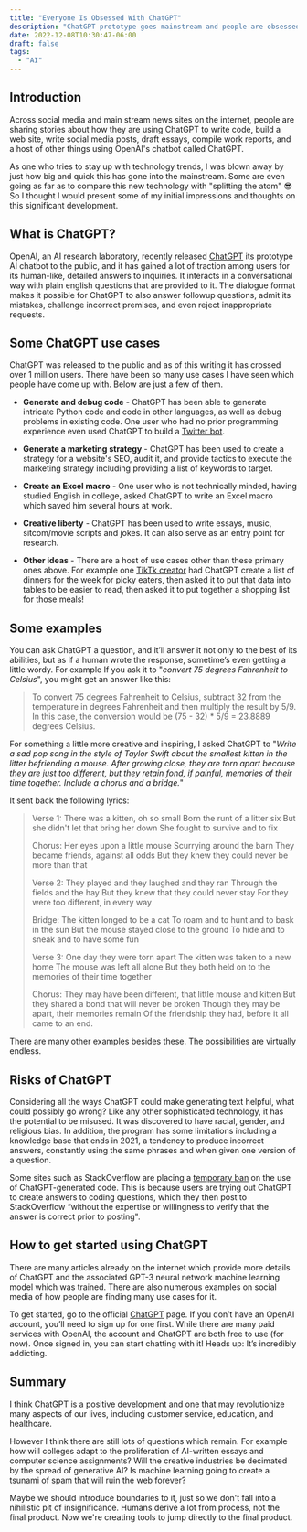 ```yaml
---
title: "Everyone Is Obsessed With ChatGPT"
description: "ChatGPT prototype goes mainstream and people are obsessed. with it."
date: 2022-12-08T10:30:47-06:00
draft: false
tags:
  - "AI"
---
```


## Introduction

Across social media and main stream news sites on the internet, people are sharing stories about how they are using ChatGPT to write code, build a web site, write social media posts, draft essays, compile work reports, and a host of other things using OpenAI's chatbot called ChatGPT.

As one who tries to stay up with technology trends, I was blown away by just how big and quick this has gone into the mainstream. Some are even going as far as to compare this new technology with "splitting the atom" 😎 So I thought I would present some of my initial impressions and thoughts on this significant development.

## What is ChatGPT?

OpenAI, an AI research laboratory, recently released [ChatGPT](https://openai.com/blog/chatgpt/) its prototype AI chatbot to the public, and it has gained a lot of traction among users for its human-like, detailed answers to inquiries. It interacts in a conversational way with plain english questions that are provided to it. The dialogue format makes it possible for ChatGPT to also answer followup questions, admit its mistakes, challenge incorrect premises, and even reject inappropriate requests.

## Some ChatGPT use cases

ChatGPT was released to the public and as of this writing it has crossed over 1 million users. There have been so many use cases I have seen which people have come up with. Below are just a few of them.

- **Generate and debug code** - ChatGPT has been able to generate intricate Python code and code in other languages, as well as debug problems in existing code. One user who had no prior programming experience even used ChatGPT to build a [Twitter bot](https://medium.com/@rlodha1/how-i-used-chat-gpt-to-build-a-twitter-bot-without-any-programming-language-35bbc43f6ad).

- **Generate a marketing strategy** - ChatGPT has been used to create a strategy for a website's SEO, audit it, and provide tactics to execute the marketing strategy including providing a list of keywords to target.

- **Create an Excel macro** - One user who is not technically minded, having studied English in college, asked ChatGPT to write an Excel macro which saved him several hours at work.

- **Creative liberty** - ChatGPT has been used to write essays, music, sitcom/movie scripts and jokes. It can also serve as an entry point for research.

- **Other ideas** - There are a host of use cases other than these primary ones above. For example one [TikTk creator](https://www.tiktok.com/@zoltronic/video/7174948312146038062?_r=1&_t=8Y21f7DPlZG&is_from_webapp=v1&item_id=7174948312146038062) had ChatGPT create a list of dinners for the week for picky eaters, then asked it to put that data into tables to be easier to read, then asked it to put together a shopping list for those meals!

## Some examples

You can ask ChatGPT a question, and it’ll answer it not only to the best of its abilities, but as if a human wrote the response, sometime’s even getting a little wordy. For example If you ask it to "_convert 75 degrees Fahrenheit to Celsius_", you might get an answer like this:

> To convert 75 degrees Fahrenheit to Celsius, subtract 32 from the temperature in degrees Fahrenheit and then multiply the result by 5/9. In this case, the conversion would be (75 - 32) \* 5/9 = 23.8889 degrees Celsius.

For something a little more creative and inspiring, I asked ChatGPT to "_Write a sad pop song in the style of Taylor Swift about the smallest kitten in the litter befriending a mouse. After growing close, they are torn apart because they are just too different, but they retain fond, if painful, memories of their time together. Include a chorus and a bridge._"

It sent back the following lyrics:

> Verse 1:
> There was a kitten, oh so small
> Born the runt of a litter six
> But she didn't let that bring her down
> She fought to survive and to fix
>
> Chorus:
> Her eyes upon a little mouse
> Scurrying around the barn
> They became friends, against all odds
> But they knew they could never be more than that
>
> Verse 2:
> They played and they laughed and they ran
> Through the fields and the hay
> But they knew that they could never stay
> For they were too different, in every way
>
> Bridge:
> The kitten longed to be a cat
> To roam and to hunt and to bask in the sun
> But the mouse stayed close to the ground
> To hide and to sneak and to have some fun
>
> Verse 3:
> One day they were torn apart
> The kitten was taken to a new home
> The mouse was left all alone
> But they both held on to the memories of their time together
>
> Chorus:
> They may have been different, that little mouse and kitten
> But they shared a bond that will never be broken
> Though they may be apart, their memories remain
> Of the friendship they had, before it all came to an end.

There are many other examples besides these. The possibilities are virtually endless.

## Risks of ChatGPT

Considering all the ways ChatGPT could make generating text helpful, what could possibly go wrong? Like any other sophisticated technology, it has the potential to be misused. It was discovered to have racial, gender, and religious bias. In addition, the program has some limitations including a knowledge base that ends in 2021, a tendency to produce incorrect answers, constantly using the same phrases and when given one version of a question.

Some sites such as StackOverflow are placing a [temporary ban](https://meta.stackoverflow.com/questions/421831/temporary-policy-chatgpt-is-banned) on the use of ChatGPT-generated code. This is because users are trying out ChatGPT to create answers to coding questions, which they then post to StackOverflow “without the expertise or willingness to verify that the answer is correct prior to posting".

## How to get started using ChatGPT

There are many articles already on the internet which provide more details of ChatGPT and the associated GPT-3 neural network machine learning model which was trained. There are also numerous examples on social media of how people are finding many use cases for it.

To get started, go to the official [ChatGPT](https://openai.com/blog/chatgpt/) page. If you don’t have an OpenAI account, you’ll need to sign up for one first. While there are many paid services with OpenAI, the account and ChatGPT are both free to use (for now). Once signed in, you can start chatting with it! Heads up: It’s incredibly addicting.

## Summary

I think ChatGPT is a positive development and one that may revolutionize many aspects of our lives, including customer service, education, and healthcare.

However I think there are still lots of questions which remain. For example how will colleges adapt to the proliferation of AI-written essays and computer science assignments? Will the creative industries be decimated by the spread of generative AI? Is machine learning going to create a tsunami of spam that will ruin the web forever?

Maybe we should introduce boundaries to it, just so we don't fall into a nihilistic pit of insignificance. Humans derive a lot from process, not the final product. Now we're creating tools to jump directly to the final product.

